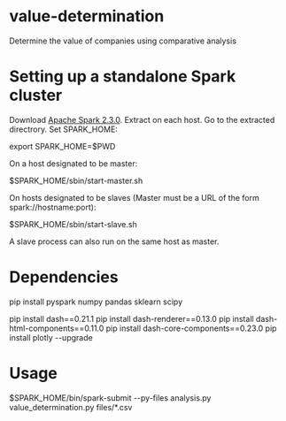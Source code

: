 # value-determination
Determine the value of companies using comparative analysis
# Setting up a standalone Spark cluster
Download [Apache Spark 2.3.0](https://spark.apache.org/downloads.html).
Extract on each host. Go to the extracted directrory.
Set SPARK\_HOME:

export SPARK_HOME=$PWD

On a host designated to be master:

$SPARK_HOME/sbin/start-master.sh

On hosts designated to be slaves
(Master must be a URL of the form spark://hostname:port):

$SPARK_HOME/sbin/start-slave.sh <master>

A slave process can also run on the same host as master.
# Dependencies

pip install pyspark numpy pandas sklearn scipy

pip install dash==0.21.1
pip install dash-renderer==0.13.0
pip install dash-html-components==0.11.0
pip install dash-core-components==0.23.0
pip install plotly --upgrade

# Usage

$SPARK_HOME/bin/spark-submit --py-files analysis.py value_determination.py files/*.csv


